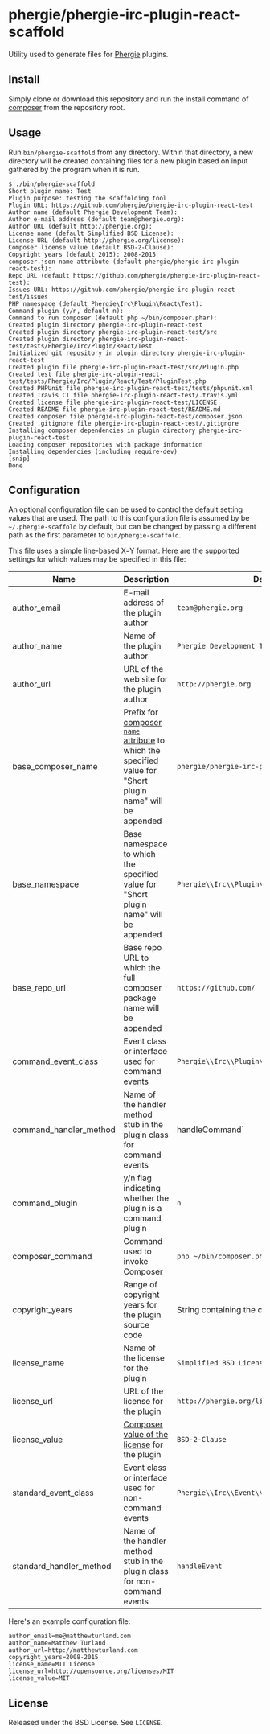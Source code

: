 # phergie/phergie-irc-plugin-react-scaffold

Utility used to generate files for [Phergie](http://github.com/phergie/phergie-irc-bot-react/) plugins.

## Install

Simply clone or download this repository and run the install command of [composer](http://getcomposer.org) from the repository root.

## Usage

Run `bin/phergie-scaffold` from any directory. Within that directory, a new
directory will be created containing files for a new plugin based on input
gathered by the program when it is run.

```
$ ./bin/phergie-scaffold
Short plugin name: Test
Plugin purpose: testing the scaffolding tool
Plugin URL: https://github.com/phergie/phergie-irc-plugin-react-test
Author name (default Phergie Development Team):
Author e-mail address (default team@phergie.org):
Author URL (default http://phergie.org):
License name (default Simplified BSD License):
License URL (default http://phergie.org/license):
Composer license value (default BSD-2-Clause):
Copyright years (default 2015): 2008-2015
composer.json name attribute (default phergie/phergie-irc-plugin-react-test):
Repo URL (default https://github.com/phergie/phergie-irc-plugin-react-test):
Issues URL: https://github.com/phergie/phergie-irc-plugin-react-test/issues
PHP namespace (default Phergie\Irc\Plugin\React\Test):
Command plugin (y/n, default n):
Command to run composer (default php ~/bin/composer.phar):
Created plugin directory phergie-irc-plugin-react-test
Created plugin directory phergie-irc-plugin-react-test/src
Created plugin directory phergie-irc-plugin-react-test/tests/Phergie/Irc/Plugin/React/Test
Initialized git repository in plugin directory phergie-irc-plugin-react-test
Created plugin file phergie-irc-plugin-react-test/src/Plugin.php
Created test file phergie-irc-plugin-react-test/tests/Phergie/Irc/Plugin/React/Test/PluginTest.php
Created PHPUnit file phergie-irc-plugin-react-test/tests/phpunit.xml
Created Travis CI file phergie-irc-plugin-react-test/.travis.yml
Created license file phergie-irc-plugin-react-test/LICENSE
Created README file phergie-irc-plugin-react-test/README.md
Created composer file phergie-irc-plugin-react-test/composer.json
Created .gitignore file phergie-irc-plugin-react-test/.gitignore
Installing composer dependencies in plugin directory phergie-irc-plugin-react-test
Loading composer repositories with package information
Installing dependencies (including require-dev)
[snip]
Done
```

## Configuration

An optional configuration file can be used to control the default setting
values that are used. The path to this configuration file is assumed by be
`~/.phergie-scaffold` by default, but can be changed by passing a different
path as the first parameter to `bin/phergie-scaffold`.

This file uses a simple line-based X=Y format. Here are the supported settings
for which values may be specified in this file:

| Name | Description | Default Value |
| ---- | ----------- | ------------- |
| author_email | E-mail address of the plugin author | `team@phergie.org` |
| author_name | Name of the plugin author | `Phergie Development Team` |
| author_url | URL of the web site for the plugin author | `http://phergie.org` |
| base_composer_name | Prefix for [composer `name` attribute](https://getcomposer.org/doc/04-schema.md#name) to which the specified value for "Short plugin name" will be appended | `phergie/phergie-irc-plugin-react-` |
| base_namespace | Base namespace to which the specified value for "Short plugin name" will be appended | `Phergie\\Irc\\Plugin\\React\\` |
| base_repo_url | Base repo URL to which the full composer package name will be appended | `https://github.com/` |
| command_event_class | Event class or interface used for command events | `Phergie\\Irc\\Plugin\\React\\Command\\CommandEvent` |
| command_handler_method | Name of the handler method stub in the plugin class for command events | handleCommand` |
| command_plugin | y/n flag indicating whether the plugin is a command plugin | `n` |
| composer_command | Command used to invoke Composer | `php ~/bin/composer.phar` |
| copyright_years | Range of copyright years for the plugin source code | String containing the current year |
| license_name | Name of the license for the plugin | `Simplified BSD License` |
| license_url | URL of the license for the plugin | `http://phergie.org/license` |
| license_value | [Composer value of the license](https://getcomposer.org/doc/04-schema.md#license) for the plugin | `BSD-2-Clause` |
| standard_event_class | Event class or interface used for non-command events | `Phergie\\Irc\\Event\\EventInterface` |
| standard_handler_method | Name of the handler method stub in the plugin class for non-command events | `handleEvent` |

Here's an example configuration file:

```
author_email=me@matthewturland.com
author_name=Matthew Turland
author_url=http://matthewturland.com
copyright_years=2008-2015
license_name=MIT License
license_url=http://opensource.org/licenses/MIT
license_value=MIT
```

## License

Released under the BSD License. See `LICENSE`.
